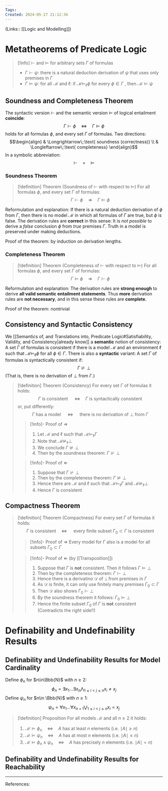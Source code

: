 ```yaml
---
Tags: 
Created: 2024-05-27 21:12:34
---
```

(Links:: [[Logic and Modelling]])
# Metatheorems of Predicate Logic
> [!info] $\vdash$ and $\vDash$ for arbitrary sets $\Gamma$ of formulas
> - $\Gamma \vdash \psi$: there is a natural deduction derivation of $\psi$ that uses only premises in $\Gamma$ 
> - $\Gamma \vDash \psi$: for all $\mathcal{M}$ and $\ell$: if $\mathcal{M}\vDash_{\ell}\phi$ for every $\phi \in \Gamma$ , then $\mathcal{M}\vDash\psi$
## Soundness and Completeness Theorem
The syntactic version $\vdash$ and the semantic version $\vDash$ of logical entailment **coincide**: $$\Gamma\vdash \phi\quad\Longleftrightarrow\quad\Gamma\vDash\phi$$ holds for all formulas $\phi$, and every set $\Gamma$ of formulas.
Two directions: $$\begin{align}
& \Longrightarrow\;:\text{ soundness (correctness)} \\
& \Longleftarrow\;:\text{ completeness}
\end{align}$$
In a symbolic abbreviation: $$\vdash \quad = \quad\vDash$$
### Soundness Theorem
> [!definition] Theorem (Soundness of $\vdash$ with respect to $\vDash$)
> For all formulas $\phi$, and every set $\Gamma$ of formulas: $$\Gamma\vdash\phi\quad\Longrightarrow\quad\Gamma\vDash\phi$$

Reformulation and explanation: If there is a natural deduction derivation of $\phi$ from $\Gamma$, then there is no model $\mathcal{M}$ in which all formulas of $\Gamma$ are true, but $\phi$ is false. The derivation rules are **correct** in this sense: It is *not possible* to derive a *false* conclusion $\phi$ from *true* premises $\Gamma$. Truth in a model is preserved under making deductions.

Proof of the theorem: by induction on derivation lengths.
### Completeness Theorem
> [!definition] Theorem (Completeness of $\vdash$ with respect to $\vDash$)
> For all formulas $\phi$, and every set $\Gamma$ of formulas: $$\Gamma\vDash\phi\quad\Longrightarrow\quad\Gamma\vdash\phi$$

Reformulation and explanation: The derivation rules are **strong enough** to derive **all valid semantic entailment statements**.
Thus **more** derivation rules are **not necessary**, and in this sense these rules are **complete**.

Proof of the theorem: nontrivial
## Consistency and Syntactic Consistency
We [[Semantics of, and Translations into, Predicate Logic#Satisfiability, Validity, and Consistency|already know]] a **semantic** notion of consistency: A set $\Gamma$ of formulas is consistent if there is a model $\mathcal{M}$ and an environment $\ell$ such that $\mathcal{M}\vDash_{\ell}\phi$ for all $\phi\in\Gamma$. There is also a **syntactic** variant: 
A set $\Gamma$ of formulas is syntactically consistent if: $$\Gamma\nvdash\bot$$ (That is, there is no derivation of $\bot$ from $\Gamma$.)

> [!definition] Theorem (Consistency)
> For every set $\Gamma$ of formulas it holds: $$\Gamma \text{ is consistent }\quad\Longleftrightarrow\quad\Gamma \text{ is syntactically consistent}$$ or, put differently: $$\Gamma \text{ has a model }\quad\Longleftrightarrow\quad\text{ there is no derivation of $\bot$ from } \Gamma$$
> > [!info]- Proof of $\Rightarrow$
> > 1. Let $\mathcal{M}$ and $\ell$ such that $\mathcal{M}\vDash_{\ell}\Gamma$
> > 2. Note that $\mathcal{M}\nvDash_{\ell}\bot$
> > 3. We conclude $\Gamma\nvDash\bot$
> > 4. Then by the soundness theorem: $\Gamma\nvdash\bot$
> 
> > [!info]- Proof of $\Leftarrow$
> > 1. Suppose that $\Gamma\nvdash\bot$
> > 2. Then by the completeness theorem: $\Gamma\nvDash\bot$
> > 3. Hence there are $\mathcal{M}$ and $\ell$ such that $\mathcal{M}\vDash_{\ell}\Gamma$ and $\mathcal{M}\nvDash_{\ell}\bot$
> > 4. Hence $\Gamma$ is consistent

## Compactness Theorem
> [!definition] Theorem (Compactness)
> For every set $\Gamma$ of formulas it holds: $$\Gamma \text{ is consistent}\quad\Longleftrightarrow\quad\text{ every finite subset }\Gamma_{0}\subset\Gamma\text{ is consistent}$$
> > [!info]- Proof of $\Rightarrow$
> > Every model for $\Gamma$ also is a model for all subsets $\Gamma_{0}\subset\Gamma$ 
> 
> > [!info]- Proof of $\Leftarrow$ (by [[Transposition]])
> > 1. Suppose that $\Gamma$ is **not** consistent. Then it follows $\Gamma\vDash\bot$
> > 2. Then by the completeness theorem: $\Gamma\vdash\bot$
> > 3. Hence there is a derivatino $\mathcal{D}$ of $\bot$ from premises in $\Gamma$ 
> > 4. As $\mathcal{D}$ is finite, it can only use finitely many premises $\Gamma_{0}\subset\Gamma$
> > 5. Then $\mathcal{D}$ also shows $\Gamma_{0}\vdash\bot$
> > 6. By the soundness theorem it follows: $\Gamma_{0}\vDash\bot$ 
> > 7. Hence the finite subset $\Gamma_{0}$ of $\Gamma$ is **not** consistent (Contradicts the right side!!)
# Definability and Undefinability Results
## Definability and Undefinability Results for Model Cardinality
Define $\phi_{n}$ for $n\in\Bbb{N}$ with $n\geq 2$: $$\phi_{n}=\exists x_{1}...\exists x_{n}\bigwedge_{1\leq i<j\leq n}x_{i}\neq x_{j}$$
Define $\psi_{n}$ for $n\in \Bbb{N}$ with $n\geq 1$: $$\psi_{n}=\forall x_{1}...\forall x_{n+1}\bigvee_{1\leq i<j\leq n}x_{i}=x_{j}$$

> [!definition] Proposition
> For all models $\mathcal{M}$ and all $n\geq 2$ it holds: 
> 1. $\mathcal{M}\vDash\phi_{n} \quad \Longleftrightarrow \quad A$ has at least $n$ elements (i.e. $\mid A\mid \geq n$)
> 2. $\mathcal{M}\vDash\psi_{n} \quad \Longleftrightarrow \quad A$ has at most $n$ elements (i.e. $\mid A\mid \leq n$)
> 3. $\mathcal{M}\vDash\phi_{n}\land \psi_{n} \quad \Longleftrightarrow \quad A$ has precisely $n$ elements (i.e. $\mid A\mid = n$)
## Definability and Undefinability Results for Reachability

---
References: